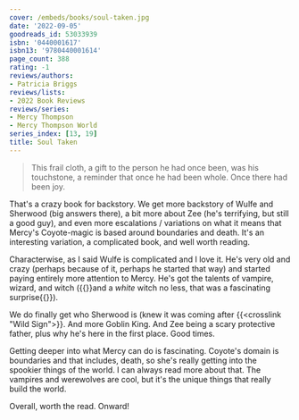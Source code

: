 ```yaml
---
cover: /embeds/books/soul-taken.jpg
date: '2022-09-05'
goodreads_id: 53033939
isbn: '0440001617'
isbn13: '9780440001614'
page_count: 388
rating: -1
reviews/authors:
- Patricia Briggs
reviews/lists:
- 2022 Book Reviews
reviews/series:
- Mercy Thompson
- Mercy Thompson World
series_index: [13, 19]
title: Soul Taken
---
```

> This frail cloth, a gift to the person he had once been, was his touchstone, a reminder that once he had been whole. Once there had been joy.

That's a crazy book for backstory. We get more backstory of Wulfe and Sherwood (big answers there), a bit more about Zee (he's terrifying, but still a good guy), and even more escalations / variations on what it means that Mercy's Coyote-magic is based around boundaries and death. It's an interesting variation, a complicated book, and well worth reading. 

<!--more-->

Characterwise, as I said Wulfe is complicated and I love it. He's very old and crazy (perhaps because of it, perhaps he started that way) and started paying entirely more attention to Mercy. He's got the talents of vampire, wizard, and witch ({{<spoiler>}}and a *white* witch no less, that was a fascinating surprise{{</spoiler>}}). 

We do finally get who Sherwood is (knew it was coming after {{<crosslink "Wild Sign">}}. And more Goblin King. And Zee being a scary protective father, plus why he's here in the first place. Good times. 

Getting deeper into what Mercy can do is fascinating. Coyote's domain is boundaries and that includes, death, so she's really getting into the spookier things of the world. I can always read more about that. The vampires and werewolves are cool, but it's the unique things that really build the world. 

Overall, worth the read. Onward!